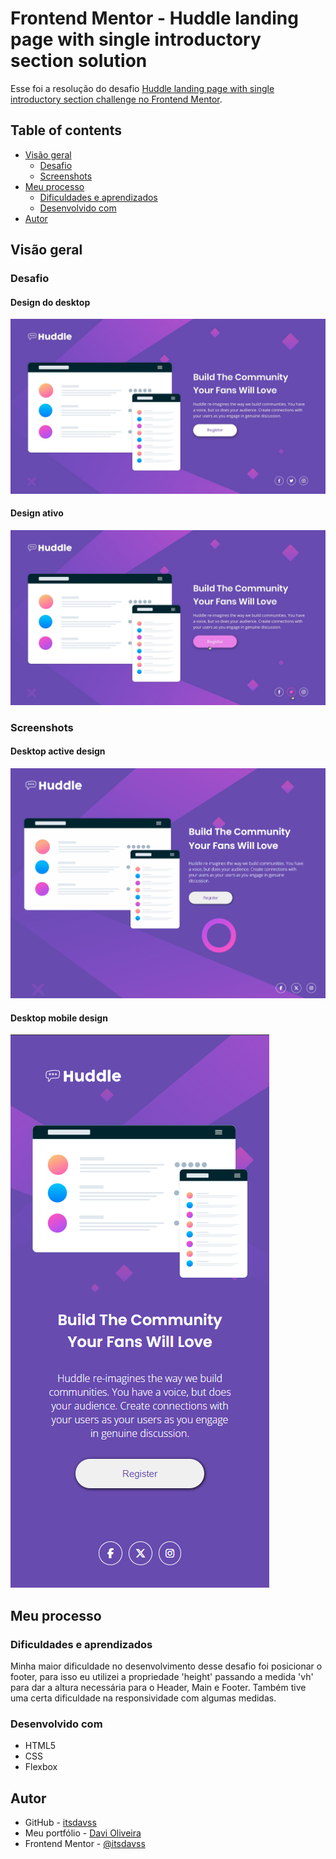 # Frontend Mentor - Huddle landing page with single introductory section solution

Esse foi a resolução do desafio [Huddle landing page with single introductory section challenge no Frontend Mentor](https://www.frontendmentor.io/challenges/huddle-landing-page-with-a-single-introductory-section-B_2Wvxgi0).

## Table of contents

- [Visão geral](#visão-geral)
  - [Desafio](#desafio)
  - [Screenshots](#screenshots)
- [Meu processo](#meu-processo)
  - [Dificuldades e aprendizados](#dificuldades-e-aprendizados)
  - [Desenvolvido com](#desenvolvido-com)
- [Autor](#autor)

## Visão geral

### Desafio

#### Design do desktop
![](design/desktop-design.jpg)

#### Design ativo
![](design/active-states.jpg)

### Screenshots

#### Desktop active design
![](screenshots/screenshot-desktop.gif)

#### Desktop mobile design
![](screenshots/screenshot-mobile.png)

## Meu processo

### Dificuldades e aprendizados

Minha maior dificuldade no desenvolvimento desse desafio foi posicionar o footer, para isso eu utilizei a propriedade 'height' passando a medida 'vh' para dar a altura necessária para o Header, Main e Footer. Também tive uma certa dificuldade na responsividade com algumas medidas. 

### Desenvolvido com

- HTML5 
- CSS
- Flexbox

## Autor

- GitHub - [itsdavss](https://github.com/itsdavss)
- Meu portfólio - [Davi Oliveira](https://itsdavss.github.io/portfolio/)
- Frontend Mentor - [@itsdavss](https://www.frontendmentor.io/profile/itsdavss)
